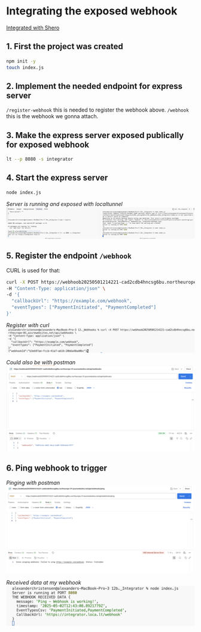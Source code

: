# Integrating the exposed webhook

[Integrated with Shero](https://github.com/Rasho-dk/System_Integration/blob/main/00._Course_Material/01._Assignments/12a._webhook/Expose/Webhoob-dev/Webhoob-dev/README.md#features)

## 1. First the project was created

```bash
npm init -y
touch index.js
```

## 2. Implement the needed endpoint for express server

`/register-webhook` this is needed to register the webhook above.
`/webhook` this is the webhook we gonna attach.

## 3. Make the express server exposed publically for exposed webhook

```bash
lt --p 8080 -s integrator
```

## 4. Start the express server

```bash
node index.js
```

_Server is running and exposed with localtunnel_
![Local tunnel and express server running](./images/server-and-tunnel-running.png)

## 5. Register the endpoint `/webhook`

CURL is used for that:

```bash
curl -X POST https://webhoob20250501214221-cad2cdb4hncsg6bu.northeurope-01.azurewebsites.net/api/webhooks \
-H "Content-Type: application/json" \
-d '{
  "callbackUrl": "https://example.com/webhook",
  "eventTypes": ["PaymentInitiated", "PaymentCompleted"]
}'
```

_Register with curl_
![Register with curl](./images/CURL-register.png)

_Could also be with postman_
![Register endpoint with Postman](./images/postman-register-webhook.png)

## 6. Ping webhook to trigger

_Pinging with postman_
![Pingng the webhook](./images/pinging-webhook.png)

_Received data at my webhook_
![Received data at my webhook](./images/webhook-endpoint-received-data.png)
